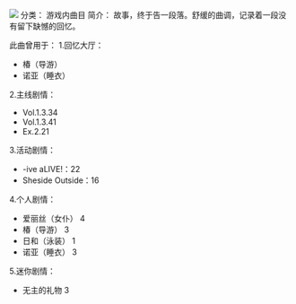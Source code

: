 ![](//static.kivo.wiki/images/music/cover/JCT6mA71YU1usWeE7f46uyAcbk0vfrRd.png)
分类： 游戏内曲目
简介：
故事，终于告一段落。舒缓的曲调，记录着一段没有留下缺憾的回忆。

此曲曾用于：
1.回忆大厅：
 - 椿（导游）
 - 诺亚（睡衣）

2.主线剧情：
 - Vol.1.3.34
 - Vol.1.3.41
 - Ex.2.21

3.活动剧情：
 - -ive aLIVE!：22
 - Sheside Outside：16

4.个人剧情：
 - 爱丽丝（女仆） 4
 - 椿（导游） 3
 - 日和（泳装） 1
 - 诺亚（睡衣） 3

5.迷你剧情：
 - 无主的礼物 3

